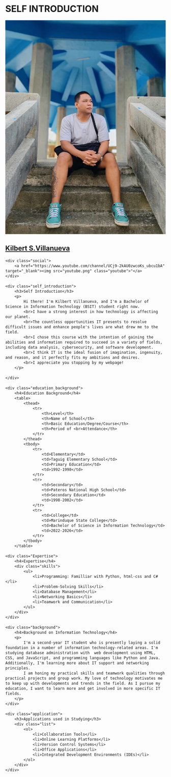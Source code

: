 <!DOCTYPE html>
<html lang="en">
<head>
    <meta charset="UTF-8" />
    <meta name="viewport" content="width=device-width, initial-scaled=1.0">
    <title>Self Portfolio</title>
    <link rel="icon" href="treb1.jpg">
    <link rel="stylesheet" href="style2.css">
</head>
<body>
    <div class="self">
        <h1>SELF INTRODUCTION</h1>
        <img src="treb1.jpg" class="character">
        <a href="https://www.facebook.com/"><h2>Kilbert S.<span>Villanueva</span></h2></a>
    </div>

    <div class="social">
        <a href="https://www.youtube.com/channel/UCj9-2kAU0zwcoKs_ubcu1bA" target="_blank"><img src="youtube.png" class="youtube">"</a>
    </div>

    <div class="self_introduction">
        <h3>Self Introduction</h3>
        <p>
            Hi there! I'm Kilbert Villanueva, and I'm a Bachelor of Science in Information Technology (BSIT) student right now.
            <br>I have a strong interest in how technology is affecting our planet.
            <br>The countless opportunities IT presents to resolve difficult issues and enhance people's lives are what drew me to the field.
            <br>I chose this course with the intention of gaining the abilities and information required to succeed in a variety of fields, including data analysis, cybersecurity, and software development.
            <br>I think IT is the ideal fusion of imagination, ingenuity, and reason, and it perfectly fits my ambitions and desires.
            <br>I appreciate you stopping by my webpage!
        </p>

    </div>

    <div class="education_background">
        <h4>Education Background</h4>
        <table>
            <thead>
                <tr>
                    <th>Level</th>
                    <th>Name of School</th>
                    <th>Basic Education/Degree/Course</th>
                    <th>Period of <br>Attendance</th>
                </tr>
            </thead>
            <tbody>
                <tr>
                    <td>Elementary</td>
                    <td>Taguig Elementary School</td>
                    <td>Primary Education</td>
                    <td>1992-1998</td>
                </tr>
                <tr>
                    <td>Secondary</td>
                    <td>Pateros National High School</td>
                    <td>Secondary Education</td>
                    <td>1998-2002</td>
                </tr>
                <tr>
                    <td>College</td>
                    <td>Marinduque State College</td>
                    <td>Bachelor of Science in Information Technology</td>
                    <td>2022-2026</td>
                </tr>
            </tbody>
        </table>

    <div class="Expertise">
        <h4>Expertise</h4>
        <div class="skills">
            <ul>
                <li>Programming: Familliar with Python, html-css and C#</li>
                <li>Problem-Solving Skills</li>
                <li>Database Management</li>
                <li>Networking Basics</li>
                <li>Teamwork and Communication</li>
            </ul>
        </div>
    </div>

    <div class="background">
        <h4>Background on Information Technology</h4>
        <p>
            I'm a second-year IT student who is presently laying a solid foundation in a number of information technology-related areas. I'm studying database administration with  web development using HTML, CSS, and JavaScript, and programming languages like Python and Java. Additionally, I'm learning more about IT support and networking principles.
            I am honing my practical skills and teamwork qualities through practical projects and group work. My love of technology motivates me to keep up with developments and trends in the field. As I pursue my education, I want to learn more and get involved in more specific IT fields.
        </p>
    </div>

    <div class="application">
        <h3>Applications used in Studying</h3>
        <div class="list">
            <ol>
                <li>Collaboration Tools</li>
                <li>Online Learning Platforms</li>
                <li>Version Control Systems</li>
                <li>Office Applications</li>
                <li>Integrated Development Environments (IDEs)</li>
            </ol>
        </div>
    </div>
</body>
</html>
